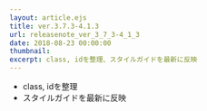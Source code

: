 ```yaml
---
layout: article.ejs
title: ver.3.7.3-4.1.3
url: releasenote_ver_3_7_3-4_1_3
date: 2018-08-23 00:00:00
thumbnail: 
excerpt: class, idを整理、スタイルガイドを最新に反映
---
```


* class, idを整理
* スタイルガイドを最新に反映
